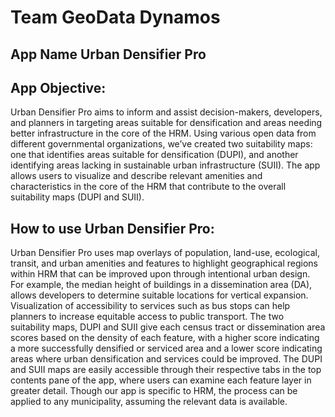 # Team GeoData Dynamos

## App Name Urban Densifier Pro 

## App Objective:
Urban Densifier Pro aims to inform and assist decision-makers, developers, and planners in targeting areas suitable for densification and areas needing better infrastructure in the core of the HRM. Using various open data from different governmental organizations, we’ve created two suitability maps: one that identifies areas suitable for densification (DUPI), and another identifying areas lacking in sustainable urban infrastructure (SUII). The app allows users to visualize and describe relevant amenities and characteristics in the core of the HRM that contribute to the overall suitability maps (DUPI and SUII).

## How to use Urban Densifier Pro:
Urban Densifier Pro uses map overlays of population, land-use, ecological, transit, and urban amenities and features to highlight geographical regions within HRM that can be improved upon through intentional urban design. For example, the median height of buildings in a dissemination area (DA), allows developers to determine suitable locations for vertical expansion. Visualization of accessibility to services such as bus stops can help planners to increase equitable access to public transport. The two suitability maps, DUPI and SUII give each census tract or dissemination area scores based on the density of each feature, with a higher score indicating a more successfully densified or serviced area and a lower score indicating areas where urban densification and services could be improved. The DUPI and SUII maps are easily accessible through their respective tabs in the top contents pane of the app, where users can examine each feature layer in greater detail. Though our app is specific to HRM, the process can be applied to any municipality, assuming the relevant data is available.
